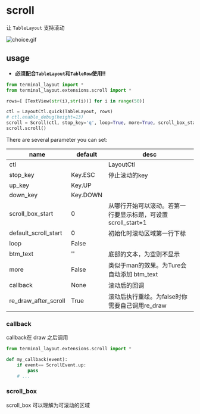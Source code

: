 # scroll
让 `TableLayout` 支持滚动

![choice.gif](../../../pic/choice.gif)


## usage

* **必须配合`TableLayout`和`TableRow`使用!!**

```python
from terminal_layout import *
from terminal_layout.extensions.scroll import *

rows=[ [TextView(str(i),str(i))] for i in range(50)]

ctl = LayoutCtl.quick(TableLayout, rows)
# ctl.enable_debug(height=13)
scroll = Scroll(ctl, stop_key='q', loop=True, more=True, scroll_box_start=3)
scroll.scroll()

```

There are several parameter you can set:

| **name**             | **default** | **desc**                              |
|----------------------|-------------|---------------------------------------|
| ctl                  |             | LayoutCtl                             |
| stop_key             | Key.ESC     | 停止滚动的key                              |
| up_key               | Key.UP      |                                       |
| down_key             | Key.DOWN    |                                       |
| scroll_box_start     | 0           | 从哪行开始可以滚动。若第一行要显示标题，可设置scroll_start=1 |
| default_scroll_start | 0           | 初始化时滚动区域第一行下标                         |
| loop                 | False       |                                       |
| btm_text             | ''          | 底部的文本，为空则不显示                          |
| more                 | False       | 类似于man的效果。为Ture会自动添加 btm_text         |
| callback             | None        | 滚动后的回调                                |
| re_draw_after_scroll | True        | 滚动后执行重绘。为false时你需要自己调用re_draw         |

### callback

callback在 draw 之后调用

```python
from terminal_layout.extensions.scroll import *

def my_callback(event):
    if event== ScrollEvent.up:
        pass
    # ...
```

### scroll_box

scroll_box 可以理解为可滚动的区域
